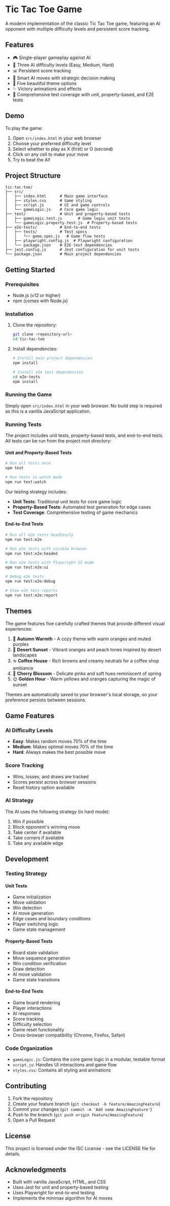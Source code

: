 # Tic Tac Toe Game

A modern implementation of the classic Tic Tac Toe game, featuring an AI opponent with multiple difficulty levels and persistent score tracking.

## Features

- 🎮 Single-player gameplay against AI
- 🤖 Three AI difficulty levels (Easy, Medium, Hard)
- 📊 Persistent score tracking
- 🎯 Smart AI moves with strategic decision making
- 🎨 Five beautiful theme options
- ✨ Victory animations and effects
- 🧪 Comprehensive test coverage with unit, property-based, and E2E tests

## Demo

To play the game:
1. Open `src/index.html` in your web browser
2. Choose your preferred difficulty level
3. Select whether to play as X (first) or O (second)
4. Click on any cell to make your move
5. Try to beat the AI!

## Project Structure

```
tic-tac-toe/
├── src/
│   ├── index.html      # Main game interface
│   ├── styles.css      # Game styling
│   ├── script.js       # UI and game controls
│   └── gameLogic.js    # Core game logic
├── test/               # Unit and property-based tests
│   ├── gameLogic.test.js       # Game logic unit tests
│   └── gameLogic.property.test.js  # Property-based tests
├── e2e-tests/          # End-to-end tests
│   ├── tests/          # Test specs
│   │   └── game.spec.js   # Game flow tests
│   ├── playwright.config.js  # Playwright configuration
│   └── package.json    # E2E test dependencies
├── jest.config.js      # Jest configuration for unit tests
└── package.json        # Main project dependencies
```

## Getting Started

### Prerequisites

- Node.js (v12 or higher)
- npm (comes with Node.js)

### Installation

1. Clone the repository:
   ```bash
   git clone <repository-url>
   cd tic-tac-toe
   ```

2. Install dependencies:
   ```bash
   # Install main project dependencies
   npm install

   # Install e2e test dependencies
   cd e2e-tests
   npm install
   ```

### Running the Game

Simply open `src/index.html` in your web browser. No build step is required as this is a vanilla JavaScript application.

### Running Tests

The project includes unit tests, property-based tests, and end-to-end tests. All tests can be run from the project root directory:

#### Unit and Property-Based Tests
```bash
# Run all tests once
npm test

# Run tests in watch mode
npm run test:watch
```

Our testing strategy includes:
- **Unit Tests**: Traditional unit tests for core game logic
- **Property-Based Tests**: Automated test generation for edge cases
- **Test Coverage**: Comprehensive testing of game mechanics

#### End-to-End Tests
```bash
# Run all e2e tests headlessly
npm run test:e2e

# Run e2e tests with visible browser
npm run test:e2e:headed

# Run e2e tests with Playwright UI mode
npm run test:e2e:ui

# Debug e2e tests
npm run test:e2e:debug

# View e2e test reports
npm run test:e2e:report
```

## Themes

The game features five carefully crafted themes that provide different visual experiences:

1. 🍂 **Autumn Warmth** - A cozy theme with warm oranges and muted purples
2. 🌅 **Desert Sunset** - Vibrant oranges and peach tones inspired by desert landscapes
3. ☕ **Coffee House** - Rich browns and creamy neutrals for a coffee shop ambiance
4. 🌸 **Cherry Blossom** - Delicate pinks and soft hues reminiscent of spring
5. 🌞 **Golden Hour** - Warm yellows and oranges capturing the magic of sunset

Themes are automatically saved to your browser's local storage, so your preference persists between sessions.

## Game Features

### AI Difficulty Levels

- **Easy**: Makes random moves 70% of the time
- **Medium**: Makes optimal moves 70% of the time
- **Hard**: Always makes the best possible move

### Score Tracking

- Wins, losses, and draws are tracked
- Scores persist across browser sessions
- Reset history option available

### AI Strategy

The AI uses the following strategy (in hard mode):
1. Win if possible
2. Block opponent's winning move
3. Take center if available
4. Take corners if available
5. Take any available edge

## Development

### Testing Strategy

#### Unit Tests
- Game initialization
- Move validation
- Win detection
- AI move generation
- Edge cases and boundary conditions
- Player switching logic
- Game state management

#### Property-Based Tests
- Board state validation
- Move sequence generation
- Win condition verification
- Draw detection
- AI move validation
- Game state transitions

#### End-to-End Tests
- Game board rendering
- Player interactions
- AI responses
- Score tracking
- Difficulty selection
- Game reset functionality
- Cross-browser compatibility (Chrome, Firefox, Safari)

### Code Organization

- `gameLogic.js`: Contains the core game logic in a modular, testable format
- `script.js`: Handles UI interactions and game flow
- `styles.css`: Contains all styling and animations

## Contributing

1. Fork the repository
2. Create your feature branch (`git checkout -b feature/AmazingFeature`)
3. Commit your changes (`git commit -m 'Add some AmazingFeature'`)
4. Push to the branch (`git push origin feature/AmazingFeature`)
5. Open a Pull Request

## License

This project is licensed under the ISC License - see the LICENSE file for details.

## Acknowledgments

- Built with vanilla JavaScript, HTML, and CSS
- Uses Jest for unit and property-based testing
- Uses Playwright for end-to-end testing
- Implements the minimax algorithm for AI moves
